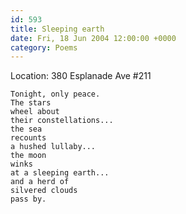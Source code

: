 ```yaml
---
id: 593
title: Sleeping earth
date: Fri, 18 Jun 2004 12:00:00 +0000
category: Poems
---
```


Location: 380 Esplanade Ave #211

    Tonight, only peace.  
    The stars  
    wheel about  
    their constellations...  
    the sea  
    recounts  
    a hushed lullaby...  
    the moon  
    winks  
    at a sleeping earth...  
    and a herd of  
    silvered clouds  
    pass by.


